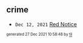 ## crime


* <code>Dec 12, 2021</code> [Red Notice](2021-12-15T21-11-09-red-notice.md)

<sup><sub>generated 27 Dec 2021 10:58:48 by <a href='https://github.com/senorprogrammer/til'>til</a></sub></sup>
